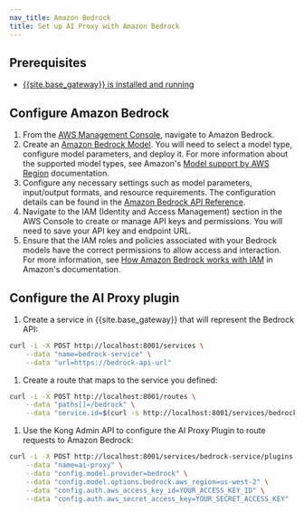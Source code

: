 ```yaml
---
nav_title: Amazon Bedrock
title: Set up AI Proxy with Amazon Bedrock
---
```


## Prerequisites

* [{{site.base_gateway}} is installed and running](/gateway/latest/get-started/)

## Configure Amazon Bedrock

1. From the [AWS Management Console](https://aws.amazon.com/console/), navigate to Amazon Bedrock.
1. Create an [Amazon Bedrock Model](https://docs.aws.amazon.com/bedrock/latest/userguide/what-is-bedrock.html). You will need to select a model type, configure model parameters, and deploy it. For more information about the supported model types, see Amazon's [Model support by AWS Region](https://docs.aws.amazon.com/bedrock/latest/userguide/models-regions.html) documentation.
1. Configure any necessary settings such as model parameters, input/output formats, and resource requirements. The configuration details can be found in the [Amazon Bedrock API Reference](https://docs.aws.amazon.com/bedrock/latest/APIReference/). <!-- are there any that we recommend configuring? If so, what guidance can we provide users so they know what to exactly put in the configuration, like example or actual values?-->
1. Navigate to the IAM (Identity and Access Management) section in the AWS Console to create or manage API keys and permissions. You will need to save your API key and endpoint URL.
1. Ensure that the IAM roles and policies associated with your Bedrock models have the correct permissions to allow access and interaction. For more information, see [How Amazon Bedrock works with IAM](https://docs.aws.amazon.com/bedrock/latest/userguide/security_iam_service-with-iam.html) in Amazon's documentation. <!-- which do we recommend or need, or is this entirely up to the user?-->

## Configure the AI Proxy plugin

1. Create a service in {{site.base_gateway}} that will represent the Bedrock API:
```sh
curl -i -X POST http://localhost:8001/services \
    --data "name=bedrock-service" \
    --data "url=https://bedrock-api-url"
```
1. Create a route that maps to the service you defined:
```sh
curl -i -X POST http://localhost:8001/routes \
    --data "paths[]=/bedrock" \
    --data "service.id=$(curl -s http://localhost:8001/services/bedrock-service | jq -r '.id')"
```
1. Use the Kong Admin API to configure the AI Proxy Plugin to route requests to Amazon Bedrock:
```sh
curl -i -X POST http://localhost:8001/services/bedrock-service/plugins \
    --data "name=ai-proxy" \
    --data "config.model.provider=bedrock" \
    --data "config.model.options.bedrock.aws_region=us-west-2" \
    --data "config.auth.aws_access_key_id=YOUR_ACCESS_KEY_ID" \
    --data "config.auth.aws_secret_access_key=YOUR_SECRET_ACCESS_KEY"
```

<!-- I'm confused about the entity_checks. Looks like it needs to be false for Gemini/Bedrock. It's false by default, so I don't think I need to specify it in the config. But does that then mean I should remove the auth headers from the config? is the auth then replaced by the gemini/bedrock config?-->